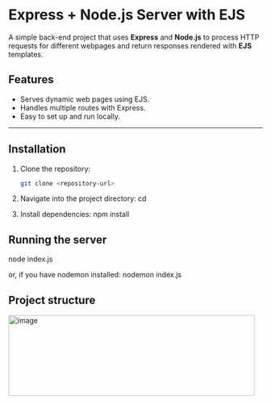 # Express + Node.js Server with EJS

A simple back-end project that uses **Express** and **Node.js** to process HTTP requests for different webpages and return responses rendered with **EJS** templates.

## Features
- Serves dynamic web pages using EJS.
- Handles multiple routes with Express.
- Easy to set up and run locally.

---

## Installation

1. Clone the repository:
   ```bash
   git clone <repository-url>

2. Navigate into the project directory:
  cd <project-folder>

3. Install dependencies:
    npm install

## Running the server

node index.js

or, if you have nodemon installed:
nodemon index.js

## Project structure
<img width="488" height="160" alt="image" src="https://github.com/user-attachments/assets/86f5fd59-e5c8-4278-b0b1-11a538db8f22" />

